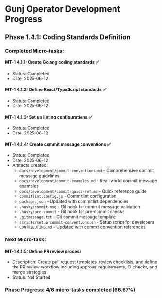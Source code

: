 # Gunj Operator Development Progress

## Phase 1.4.1: Coding Standards Definition

### Completed Micro-tasks:

#### MT-1.4.1.1: Create Golang coding standards ✅
- Status: Completed
- Date: 2025-06-12

#### MT-1.4.1.2: Define React/TypeScript standards ✅
- Status: Completed
- Date: 2025-06-12

#### MT-1.4.1.3: Set up linting configurations ✅
- Status: Completed
- Date: 2025-06-12

#### MT-1.4.1.4: Create commit message conventions ✅
- Status: Completed
- Date: 2025-06-12
- Artifacts Created:
  - `docs/development/commit-conventions.md` - Comprehensive commit message guidelines
  - `docs/development/commit-examples.md` - Real-world commit message examples
  - `docs/development/commit-quick-ref.md` - Quick reference guide
  - `commitlint.config.js` - Commitlint configuration
  - `package.json` - Updated with commitlint dependencies
  - `.husky/commit-msg` - Git hook for commit message validation
  - `.husky/pre-commit` - Git hook for pre-commit checks
  - `.gitmessage.txt` - Git commit message template
  - `scripts/setup-commit-conventions.sh` - Setup script for developers
  - `CONTRIBUTING.md` - Updated with commit convention references

### Next Micro-task:

#### MT-1.4.1.5: Define PR review process
- Description: Create pull request templates, review checklists, and define the PR review workflow including approval requirements, CI checks, and merge strategies.
- Status: Not Started

### Phase Progress: 4/6 micro-tasks completed (66.67%)
